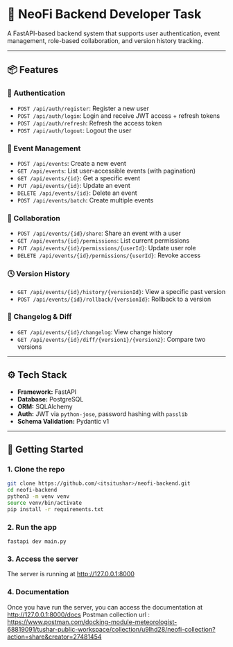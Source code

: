 # 🚀 NeoFi Backend Developer Task

A FastAPI-based backend system that supports user authentication, event management, role-based collaboration, and version history tracking.

---

## 📦 Features

### 🔐 Authentication
- `POST /api/auth/register`: Register a new user
- `POST /api/auth/login`: Login and receive JWT access + refresh tokens
- `POST /api/auth/refresh`: Refresh the access token
- `POST /api/auth/logout`: Logout the user

### 📅 Event Management
- `POST /api/events`: Create a new event
- `GET /api/events`: List user-accessible events (with pagination)
- `GET /api/events/{id}`: Get a specific event
- `PUT /api/events/{id}`: Update an event
- `DELETE /api/events/{id}`: Delete an event
- `POST /api/events/batch`: Create multiple events

### 🤝 Collaboration
- `POST /api/events/{id}/share`: Share an event with a user
- `GET /api/events/{id}/permissions`: List current permissions
- `PUT /api/events/{id}/permissions/{userId}`: Update user role
- `DELETE /api/events/{id}/permissions/{userId}`: Revoke access

### 🕓 Version History
- `GET /api/events/{id}/history/{versionId}`: View a specific past version
- `POST /api/events/{id}/rollback/{versionId}`: Rollback to a version

### 📘 Changelog & Diff
- `GET /api/events/{id}/changelog`: View change history
- `GET /api/events/{id}/diff/{version1}/{version2}`: Compare two versions

---

## ⚙️ Tech Stack

- **Framework:** FastAPI
- **Database:** PostgreSQL
- **ORM:** SQLAlchemy
- **Auth:** JWT via `python-jose`, password hashing with `passlib`
- **Schema Validation:** Pydantic v1

---

## 🚀 Getting Started

### 1. Clone the repo

```bash
git clone https://github.com/<itsitushar>/neofi-backend.git
cd neofi-backend
python3 -m venv venv
source venv/bin/activate
pip install -r requirements.txt
```

### 2. Run the app
```
fastapi dev main.py
```

### 3. Access the server
The server is running at http://127.0.0.1:8000


### 4. Documentation
Once you have run the server, you can access the documentation at http://127.0.0.1:8000/docs
Postman collection url : https://www.postman.com/docking-module-meteorologist-68819091/tushar-public-workspace/collection/u9lhd28/neofi-collection?action=share&creator=27481454